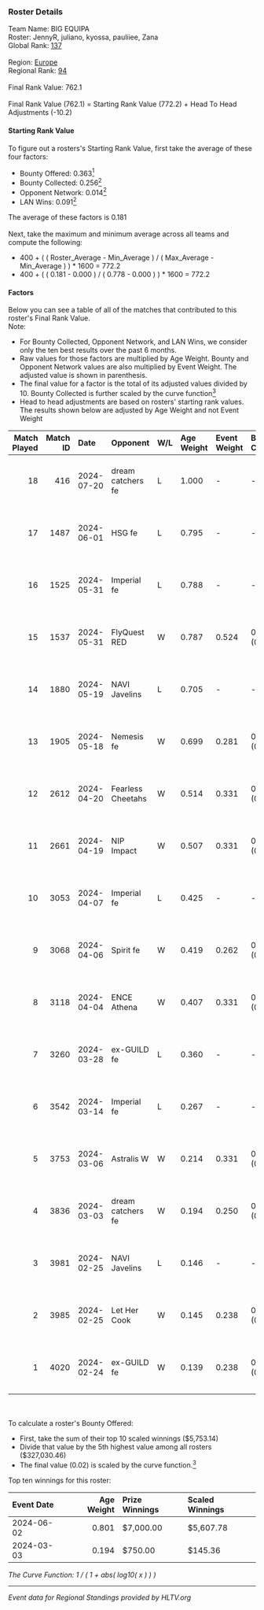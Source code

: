 ### Roster Details<br />
Team Name: BIG EQUIPA<br />
Roster: JennyR, juliano, kyossa, pauliiee, Zana<br />
Global Rank: [137](../standings_global.md)<br />
<br />
Region: [Europe]( ../standings_europe.md)<br />
Regional Rank: [94]( ../standings_europe.md)<br />
<br />
Final Rank Value:  762.1<br />
<br />
Final Rank Value (762.1) = Starting Rank Value (772.2) + Head To Head Adjustments (-10.2)<br />

#### Starting Rank Value<br />
To figure out a rosters's Starting Rank Value, first take the average of these four factors:<br />
- Bounty Offered: 0.363[<sup>1</sup>](#table2)
- Bounty Collected: 0.256[<sup>2</sup>](#table1)
- Opponent Network: 0.014[<sup>2</sup>](#table1)
- LAN Wins: 0.091[<sup>2</sup>](#table1)

The average of these factors is 0.181<br />
<br />
Next, take the maximum and minimum average across all teams and compute the following:<br />
- 400 + ( ( Roster_Average - Min_Average ) / ( Max_Average - Min_Average ) ) * 1600 = 772.2
- 400 + ( ( 0.181 - 0.000 ) / ( 0.778 - 0.000 ) ) * 1600 = 772.2


#### Factors<br />
Below you can see a table of all of the matches that contributed to this roster's Final Rank Value.<br />
Note:<br />

- For Bounty Collected, Opponent Network, and LAN Wins, we consider only the ten best results over the past 6 months.
- Raw values for those factors are multiplied by Age Weight. Bounty and Opponent Network values are also multiplied by Event Weight. The adjusted value is shown in parenthesis.
- The final value for a factor is the total of its adjusted values divided by 10. Bounty Collected is further scaled by the curve function[<sup>3</sup>](#curveFunction)
- Head to head adjustments are based on rosters' starting rank values. The results shown below are adjusted by Age Weight and not Event Weight
<span id="table1"></span><br />


| Match Played | Match ID | Date       | Opponent          | W/L | Age Weight | Event Weight | Bounty Collected | Opponent Network | LAN Wins  | H2H Adj. | Roster                                  |
| -: | -: | :- | :- | :- | :- | :- | :- | :- | :- | -: | :- |
|           18 |      416 | 2024-07-20 | dream catchers fe | L   | 1.000      | -            | -                | -                | -         |   -18.42 | JennyR, juliano, kyossa, pauliiee, Zana |
|           17 |     1487 | 2024-06-01 | HSG fe            | L   | 0.795      | -            | -                | -                | -         |   -10.35 | JennyR, juliano, kyossa, pauliiee, Zana |
|           16 |     1525 | 2024-05-31 | Imperial fe       | L   | 0.788      | -            | -                | -                | -         |    -4.76 | JennyR, juliano, kyossa, pauliiee, Zana |
|           15 |     1537 | 2024-05-31 | FlyQuest RED      | W   | 0.787      | 0.524        | 0.017 (0.007)    | 0.147 (0.060)    | 1 (0.787) |    12.05 | JennyR, juliano, kyossa, pauliiee, Zana |
|           14 |     1880 | 2024-05-19 | NAVI Javelins     | L   | 0.705      | -            | -                | -                | -         |    -8.74 | JennyR, juliano, kyossa, pauliiee, Zana |
|           13 |     1905 | 2024-05-18 | Nemesis fe        | W   | 0.699      | 0.281        | 0.000 (0.000)    | 0.000 (0.000)    | 0 (0.000) |     2.21 | JennyR, juliano, kyossa, pauliiee, Zana |
|           12 |     2612 | 2024-04-20 | Fearless Cheetahs | W   | 0.514      | 0.331        | 0.003 (0.000)    | 0.067 (0.011)    | 0 (0.000) |     6.43 | JennyR, juliano, kyossa, pauliiee, Zana |
|           11 |     2661 | 2024-04-19 | NIP Impact        | W   | 0.507      | 0.331        | 0.005 (0.001)    | 0.190 (0.032)    | 0 (0.000) |     6.84 | JennyR, juliano, kyossa, pauliiee, Zana |
|           10 |     3053 | 2024-04-07 | Imperial fe       | L   | 0.425      | -            | -                | -                | -         |    -2.46 | JennyR, juliano, kyossa, pauliiee, Zana |
|            9 |     3068 | 2024-04-06 | Spirit fe         | W   | 0.419      | 0.262        | 0.005 (0.001)    | 0.101 (0.011)    | 0 (0.000) |     4.49 | JennyR, juliano, kyossa, pauliiee, Zana |
|            8 |     3118 | 2024-04-04 | ENCE Athena       | W   | 0.407      | 0.331        | 0.002 (0.000)    | 0.038 (0.005)    | 0 (0.000) |     4.17 | JennyR, juliano, kyossa, pauliiee, Zana |
|            7 |     3260 | 2024-03-28 | ex-GUILD fe       | L   | 0.360      | -            | -                | -                | -         |    -7.42 | JennyR, juliano, kyossa, pauliiee, Zana |
|            6 |     3542 | 2024-03-14 | Imperial fe       | L   | 0.267      | -            | -                | -                | -         |    -1.58 | JennyR, juliano, kyossa, pauliiee, Zana |
|            5 |     3753 | 2024-03-06 | Astralis W        | W   | 0.214      | 0.331        | 0.001 (0.000)    | 0.022 (0.002)    | 0 (0.000) |     2.01 | JennyR, juliano, kyossa, pauliiee, Zana |
|            4 |     3836 | 2024-03-03 | dream catchers fe | W   | 0.194      | 0.250        | 0.016 (0.001)    | 0.170 (0.008)    | 0 (0.000) |     2.53 | JennyR, juliano, kyossa, pauliiee, Zana |
|            3 |     3981 | 2024-02-25 | NAVI Javelins     | L   | 0.146      | -            | -                | -                | -         |    -1.97 | JennyR, juliano, kyossa, pauliiee, Zana |
|            2 |     3985 | 2024-02-25 | Let Her Cook      | W   | 0.145      | 0.238        | 0.061 (0.002)    | 0.146 (0.005)    | 0 (0.000) |     3.27 | JennyR, juliano, kyossa, pauliiee, Zana |
|            1 |     4020 | 2024-02-24 | ex-GUILD fe       | W   | 0.139      | 0.238        | 0.003 (0.000)    | 0.066 (0.002)    | 0 (0.000) |     1.54 | JennyR, juliano, kyossa, pauliiee, Zana |

<br />
<span id="table2"></span><br />
To calculate a roster's Bounty Offered:<br />

- First, take the sum of their top 10 scaled winnings ($5,753.14)
- Divide that value by the 5th highest value among all rosters ($327,030.46)
- The final value (0.02) is scaled by the curve function.[<sup>3</sup>](#curveFunction)

Top ten winnings for this roster:<br />

| Event Date | Age Weight | Prize Winnings | Scaled Winnings |
| :- | -: | :- | :- |
| 2024-06-02 |      0.801 | $7,000.00      | $5,607.78       |
| 2024-03-03 |      0.194 | $750.00        | $145.36         |


<span id="curveFunction"></span>_The Curve Function: 1 / ( 1 + abs( log10( x ) ) )_<br />

---
_Event data for Regional Standings provided by HLTV.org_<br />
